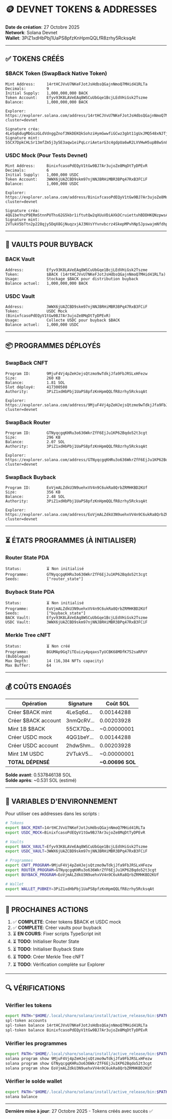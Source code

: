 # 🪙 DEVNET TOKENS & ADDRESSES

**Date de création**: 27 Octobre 2025  
**Network**: Solana Devnet  
**Wallet**: 3PiZ1xdHbPbj1UaPS8pfzKnHpmQQLfR8zrhy5RcksqAt

---

## ✅ TOKENS CRÉÉS

### $BACK Token (SwapBack Native Token)
```
Mint Address:     14rtHCJVvU7NKeFJotJsHdbsQGajnNmoQ7MHid41RLTa
Decimals:         9
Initial Supply:   1,000,000,000 BACK
Token Account:    Efyv93K8LAVeEAq8WSCuUbGqe1BcjLEdVHiGsk2Tszme
Balance:          1,000,000,000 BACK

Explorer:         https://explorer.solana.com/address/14rtHCJVvU7NKeFJotJsHdbsQGajnNmoQ7MHid41RLTa?cluster=devnet

Signature créa:   4LeSq6dugMbGszGLdVdnggZnof3NkDEKQkSohziHymGwwfiGCwz3gbt11gUxJMQ548xNJTjYDkUScEVJEoSbGCVG
Signature mint:   55CX7DpkCHLSr13mfZm5j3y5E3aqw1eiPqLcriAetarG3c4gdpUa6wR2LVVHwH5upB8wSn8vH5rnRFgb7XETWfDv
```

### USDC Mock (Pour Tests Devnet)
```
Mint Address:     BinixfcasoPdEQyV1tGw9BJ7Ar3ujoZe8MqDtTyDPEvR
Decimals:         6
Initial Supply:   1,000,000 USDC
Token Account:    3WWX6jUAZCBD9skm97njNNJBRHiMBR3BPq47RxB3FCiF
Balance:          1,000,000 USDC

Explorer:         https://explorer.solana.com/address/BinixfcasoPdEQyV1tGw9BJ7Ar3ujoZe8MqDtTyDPEvR?cluster=devnet

Signature créa:   4QG1beYnzP9ERmStnnPUThs62G5kbr1iftutQw2qXUuVDiAXkDCruiettuhBDDHKQNzpwsAzDkaG7gpq4Y7UYLuL
Signature mint:   2VTukV5bTtn2p228qjy5DqX8GjNuqzxjAJ3NVsYYvnvbcrz4SkepMPvhNp5JpswajmNfdhptjFGrvBWQDUaRY8BG
```

---

## 🏦 VAULTS POUR BUYBACK

### BACK Vault
```
Address:          Efyv93K8LAVeEAq8WSCuUbGqe1BcjLEdVHiGsk2Tszme
Token:            $BACK (14rtHCJVvU7NKeFJotJsHdbsQGajnNmoQ7MHid41RLTa)
Usage:            Stockage $BACK pour distribution buyback
Balance actuel:   1,000,000,000 BACK
```

### USDC Vault
```
Address:          3WWX6jUAZCBD9skm97njNNJBRHiMBR3BPq47RxB3FCiF
Token:            USDC Mock (BinixfcasoPdEQyV1tGw9BJ7Ar3ujoZe8MqDtTyDPEvR)
Usage:            Collecte USDC pour buyback $BACK
Balance actuel:   1,000,000 USDC
```

---

## 📦 PROGRAMMES DÉPLOYÉS

### SwapBack CNFT
```
Program ID:       9MjuF4Vj4pZeHJejsQtzmo9wTdkjJfa9FbJRSLxHFezw
Size:             260 KB
Balance:          1.81 SOL
Slot déployé:     417300508
Authority:        3PiZ1xdHbPbj1UaPS8pfzKnHpmQQLfR8zrhy5RcksqAt

Explorer:         https://explorer.solana.com/address/9MjuF4Vj4pZeHJejsQtzmo9wTdkjJfa9FbJRSLxHFezw?cluster=devnet
```

### SwapBack Router
```
Program ID:       GTNyqcgqKHRu3o636WkrZfF6EjJu1KP62Bqdo52t3cgt
Size:             296 KB
Balance:          2.07 SOL
Authority:        3PiZ1xdHbPbj1UaPS8pfzKnHpmQQLfR8zrhy5RcksqAt

Explorer:         https://explorer.solana.com/address/GTNyqcgqKHRu3o636WkrZfF6EjJu1KP62Bqdo52t3cgt?cluster=devnet
```

### SwapBack Buyback
```
Program ID:       EoVjmALZdkU3N9uehxVV4n9C6ukRa8QrbZRMHKBD2KUf
Size:             356 KB
Balance:          2.48 SOL
Authority:        3PiZ1xdHbPbj1UaPS8pfzKnHpmQQLfR8zrhy5RcksqAt

Explorer:         https://explorer.solana.com/address/EoVjmALZdkU3N9uehxVV4n9C6ukRa8QrbZRMHKBD2KUf?cluster=devnet
```

---

## ⏳ ÉTATS PROGRAMMES (À INITIALISER)

### Router State PDA
```
Status:           ⏳ Non initialisé
Programme:        GTNyqcgqKHRu3o636WkrZfF6EjJu1KP62Bqdo52t3cgt
Seeds:            ["router_state"]
```

### Buyback State PDA
```
Status:           ⏳ Non initialisé
Programme:        EoVjmALZdkU3N9uehxVV4n9C6ukRa8QrbZRMHKBD2KUf
Seeds:            ["buyback_state"]
BACK Vault:       Efyv93K8LAVeEAq8WSCuUbGqe1BcjLEdVHiGsk2Tszme
USDC Vault:       3WWX6jUAZCBD9skm97njNNJBRHiMBR3BPq47RxB3FCiF
```

### Merkle Tree cNFT
```
Status:           ⏳ Non créé
Programme:        BGUMAp9Gq7iTEuizy4pqaxsTyUCBK68MDfK752saRPUY (Bubblegum)
Max Depth:        14 (16,384 NFTs capacity)
Max Buffer:       64
```

---

## 💰 COÛTS ENGAGÉS

| Opération | Signature | Coût SOL |
|-----------|-----------|----------|
| Créer $BACK mint | 4LeSq6d... | 0.00144288 |
| Créer $BACK account | 3nmQcRV... | 0.00203928 |
| Mint 1B $BACK | 55CX7Dp... | ~0.00000001 |
| Créer USDC mock | 4QG1beY... | 0.00144288 |
| Créer USDC account | 2hdwShm... | 0.00203928 |
| Mint 1M USDC | 2VTukV5... | ~0.00000001 |
| **TOTAL DÉPENSÉ** | | **~0.00696 SOL** |

**Solde avant**: 0.537846138 SOL  
**Solde après**: ~0.531 SOL (estimé)

---

## 🔑 VARIABLES D'ENVIRONNEMENT

Pour utiliser ces addresses dans les scripts :

```bash
# Tokens
export BACK_MINT=14rtHCJVvU7NKeFJotJsHdbsQGajnNmoQ7MHid41RLTa
export USDC_MOCK=BinixfcasoPdEQyV1tGw9BJ7Ar3ujoZe8MqDtTyDPEvR

# Vaults
export BACK_VAULT=Efyv93K8LAVeEAq8WSCuUbGqe1BcjLEdVHiGsk2Tszme
export USDC_VAULT=3WWX6jUAZCBD9skm97njNNJBRHiMBR3BPq47RxB3FCiF

# Programmes
export CNFT_PROGRAM=9MjuF4Vj4pZeHJejsQtzmo9wTdkjJfa9FbJRSLxHFezw
export ROUTER_PROGRAM=GTNyqcgqKHRu3o636WkrZfF6EjJu1KP62Bqdo52t3cgt
export BUYBACK_PROGRAM=EoVjmALZdkU3N9uehxVV4n9C6ukRa8QrbZRMHKBD2KUf

# Wallet
export WALLET_PUBKEY=3PiZ1xdHbPbj1UaPS8pfzKnHpmQQLfR8zrhy5RcksqAt
```

---

## 📝 PROCHAINES ACTIONS

1. ✅ **COMPLETE**: Créer tokens $BACK et USDC mock
2. ✅ **COMPLETE**: Créer vaults pour buyback
3. ⏳ **EN COURS**: Fixer scripts TypeScript init
4. ⏳ **TODO**: Initialiser Router State
5. ⏳ **TODO**: Initialiser Buyback State
6. ⏳ **TODO**: Créer Merkle Tree cNFT
7. ⏳ **TODO**: Vérification complète sur Explorer

---

## 🔍 VÉRIFICATIONS

### Vérifier les tokens
```bash
export PATH="$HOME/.local/share/solana/install/active_release/bin:$PATH"
spl-token accounts
spl-token balance 14rtHCJVvU7NKeFJotJsHdbsQGajnNmoQ7MHid41RLTa
spl-token balance BinixfcasoPdEQyV1tGw9BJ7Ar3ujoZe8MqDtTyDPEvR
```

### Vérifier les programmes
```bash
export PATH="$HOME/.local/share/solana/install/active_release/bin:$PATH"
solana program show 9MjuF4Vj4pZeHJejsQtzmo9wTdkjJfa9FbJRSLxHFezw
solana program show GTNyqcgqKHRu3o636WkrZfF6EjJu1KP62Bqdo52t3cgt
solana program show EoVjmALZdkU3N9uehxVV4n9C6ukRa8QrbZRMHKBD2KUf
```

### Vérifier le solde wallet
```bash
export PATH="$HOME/.local/share/solana/install/active_release/bin:$PATH"
solana balance
```

---

**Dernière mise à jour**: 27 Octobre 2025 - Tokens créés avec succès ✅
